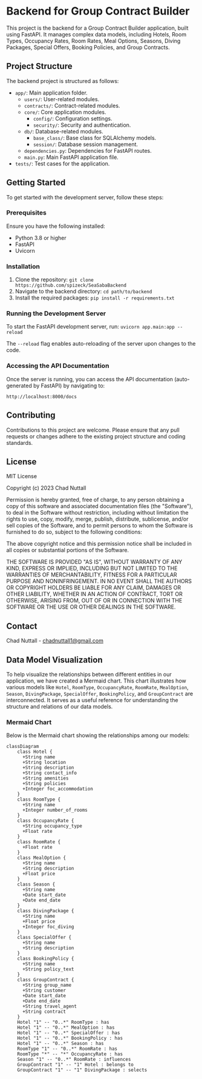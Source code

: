 # Backend for Group Contract Builder

This project is the backend for a Group Contract Builder application, built using FastAPI. It manages complex data models, including Hotels, Room Types, Occupancy Rates, Room Rates, Meal Options, Seasons, Diving Packages, Special Offers, Booking Policies, and Group Contracts.

## Project Structure

The backend project is structured as follows:

- `app/`: Main application folder.
  - `users/`: User-related modules.
  - `contracts/`: Contract-related modules.
  - `core/`: Core application modules.
    - `config/`: Configuration settings.
    - `security/`: Security and authentication.
  - `db/`: Database-related modules.
    - `base_class/`: Base class for SQLAlchemy models.
    - `session/`: Database session management.
  - `dependencies.py`: Dependencies for FastAPI routes.
  - `main.py`: Main FastAPI application file.
- `tests/`: Test cases for the application.

## Getting Started

To get started with the development server, follow these steps:

### Prerequisites

Ensure you have the following installed:
- Python 3.8 or higher
- FastAPI
- Uvicorn

### Installation

1. Clone the repository: `git clone https://github.com/spizeck/SeaSabaBackend`
2. Navigate to the backend directory: `cd path/to/backend`
3. Install the required packages: `pip install -r requirements.txt`

   
### Running the Development Server

To start the FastAPI development server, run: `uvicorn app.main:app --reload`

The `--reload` flag enables auto-reloading of the server upon changes to the code.

### Accessing the API Documentation

Once the server is running, you can access the API documentation (auto-generated by FastAPI) by navigating to:

`http://localhost:8000/docs`

## Contributing

Contributions to this project are welcome. Please ensure that any pull requests or changes adhere to the existing project structure and coding standards.

## License

MIT License

Copyright (c) 2023 Chad Nuttall

Permission is hereby granted, free of charge, to any person obtaining a copy of this software and associated documentation files (the "Software"), to deal in the Software without restriction, including without limitation the rights to use, copy, modify, merge, publish, distribute, sublicense, and/or sell copies of the Software, and to permit persons to whom the Software is furnished to do so, subject to the following conditions:

The above copyright notice and this permission notice shall be included in all copies or substantial portions of the Software.

THE SOFTWARE IS PROVIDED "AS IS", WITHOUT WARRANTY OF ANY KIND, EXPRESS OR IMPLIED, INCLUDING BUT NOT LIMITED TO THE WARRANTIES OF MERCHANTABILITY, FITNESS FOR A PARTICULAR PURPOSE AND NONINFRINGEMENT. IN NO EVENT SHALL THE AUTHORS OR COPYRIGHT HOLDERS BE LIABLE FOR ANY CLAIM, DAMAGES OR OTHER LIABILITY, WHETHER IN AN ACTION OF CONTRACT, TORT OR OTHERWISE, ARISING FROM, OUT OF OR IN CONNECTION WITH THE SOFTWARE OR THE USE OR OTHER DEALINGS IN THE SOFTWARE.


## Contact

Chad Nuttall - chadnuttall1@gmail.com

## Data Model Visualization

To help visualize the relationships between different entities in our application, we have created a Mermaid chart. This chart illustrates how various models like `Hotel`, `RoomType`, `OccupancyRate`, `RoomRate`, `MealOption`, `Season`, `DivingPackage`, `SpecialOffer`, `BookingPolicy`, and `GroupContract` are interconnected. It serves as a useful reference for understanding the structure and relations of our data models.

### Mermaid Chart

Below is the Mermaid chart showing the relationships among our models:

```mermaid
classDiagram
    class Hotel {
      +String name
      +String location
      +String description
      +String contact_info
      +String amenities
      +String policies
      +Integer foc_accommodation
    }
    class RoomType {
      +String name
      +Integer number_of_rooms
    }
    class OccupancyRate {
      +String occupancy_type
      +Float rate
    }
    class RoomRate {
      +Float rate
    }
    class MealOption {
      +String name
      +String description
      +Float price
    }
    class Season {
      +String name
      +Date start_date
      +Date end_date
    }
    class DivingPackage {
      +String name
      +Float price
      +Integer foc_diving
    }
    class SpecialOffer {
      +String name
      +String description
    }
    class BookingPolicy {
      +String name
      +String policy_text
    }
    class GroupContract {
      +String group_name
      +String customer
      +Date start_date
      +Date end_date
      +String travel_agent
      +String contract
    }
    Hotel "1" -- "0..*" RoomType : has
    Hotel "1" -- "0..*" MealOption : has
    Hotel "1" -- "0..*" SpecialOffer : has
    Hotel "1" -- "0..*" BookingPolicy : has
    Hotel "1" -- "0..*" Season : has
    RoomType "1" -- "0..*" RoomRate : has
    RoomType "*" -- "*" OccupancyRate : has
    Season "1" -- "0..*" RoomRate : influences
    GroupContract "1" -- "1" Hotel : belongs to
    GroupContract "1" -- "1" DivingPackage : selects
```

